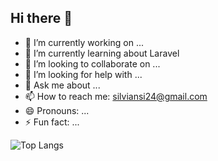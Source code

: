 ## Hi there 👋

<!--
**silviansi/silviansi** is a ✨ _special_ ✨ repository because its `README.md` (this file) appears on your GitHub profile.

Here are some ideas to get you started:-->

- 🔭 I’m currently working on ...
- 🌱 I’m currently learning about Laravel
- 👯 I’m looking to collaborate on ...
- 🤔 I’m looking for help with ...
- 💬 Ask me about ...
- 📫 How to reach me: silviansi24@gmail.com
- 😄 Pronouns: ...
- ⚡ Fun fact: ...

![Top Langs]((https://github.com/silviansi))
